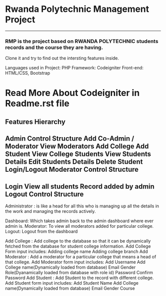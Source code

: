 # Rwanda Polytechnic Management Project
----------------------------------------
### RMP is the project based on RWANDA POLYTECHNIC students records and the course they are having. 
Clone it and try to find out the intersting features inside.

Languages used in Project: PHP
Framework: Codeigniter
Front-end: HTML/CSS, Bootstrap

# Read More About Codeigniter in Readme.rst file

Features Hierarchy
---------------------
Admin Control Structure
Add Co-Admin / Moderator
View Moderators
Add College
Add Student
View College Students
View Students Details
Edit Students Details
Delete Student
Login/Logout
Moderator Control Structure
----------------------------
Login
View all students Record added by admin
Logout
Control Structure 
-----------------
Administrator :
is like a head for all this who is managing up all the details in the work and managing the records actively.

Dashboard: Which takes admin back to the admin dashboard where ever admin is.
Moderator: To view all moderators added for particular college.
Logout: Logout from the dashboard

Add College : Add college to the database so that it can be dynamically fetched from the database for student college information. Add College Form input includes:
Adding college name
Adding college branch
Add Moderator : Add a moderator for a particular college that means a head of that college. Add Moderator form input includes:
Add Username
Add College name(Dynamically loaded from database)
Email
Gender
Role(Dyanamically loaded from database with role id)
Password
Confirm Password
Add Student : Add Student to the record with different college. Add Student form input includes:
Add Student Name
Add College name(Dynamically loaded from database)
Email
Gender
Course
